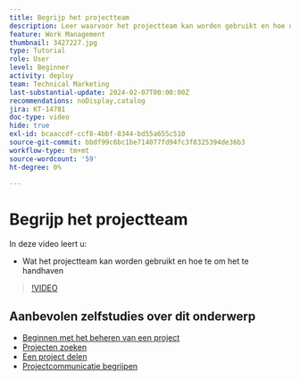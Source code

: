 ```yaml
---
title: Begrijp het projectteam
description: Leer waarvoor het projectteam kan worden gebruikt en hoe u dit kunt onderhouden.
feature: Work Management
thumbnail: 3427227.jpg
type: Tutorial
role: User
level: Beginner
activity: deploy
team: Technical Marketing
last-substantial-update: 2024-02-07T00:00:00Z
recommendations: noDisplay,catalog
jira: KT-14781
doc-type: video
hide: true
exl-id: bcaaccdf-ccf8-4bbf-8344-bd55a655c510
source-git-commit: bbdf99c6bc1be714077fd94fc3f8325394de36b3
workflow-type: tm+mt
source-wordcount: '59'
ht-degree: 0%

---
```


# Begrijp het projectteam

In deze video leert u:

* Wat het projectteam kan worden gebruikt en hoe te om het te handhaven

>[!VIDEO](https://video.tv.adobe.com/v/3444595/?quality=12&learn=on&enablevpops=1&captions=dut)

## Aanbevolen zelfstudies over dit onderwerp

* [Beginnen met het beheren van een project](/help/manage-work/projects/getting-started-manage-a-project.md)
* [Projecten zoeken](/help/manage-work/projects/find-projects.md)
* [Een project delen](/help/manage-work/projects/share-a-project.md)
* [Projectcommunicatie begrijpen](/help/manage-work/projects/understand-project-communication.md)
